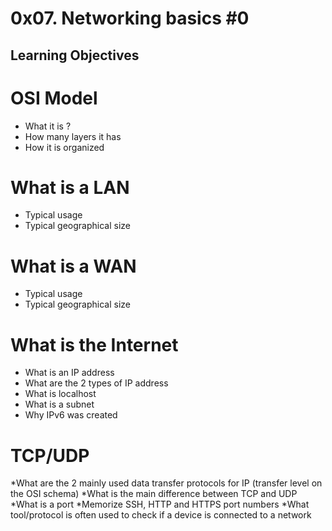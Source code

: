 # 0x07. Networking basics #0
## Learning Objectives
# OSI Model
* What it is ?
* How many layers it has
* How it is organized
# What is a LAN
* Typical usage
* Typical geographical size
# What is a WAN
* Typical usage
* Typical geographical size
# What is the Internet
* What is an IP address
* What are the 2 types of IP address
* What is localhost
* What is a subnet
* Why IPv6 was created
# TCP/UDP
*What are the 2 mainly used data transfer protocols for IP (transfer level on the OSI schema)
*What is the main difference between TCP and UDP
*What is a port
*Memorize SSH, HTTP and HTTPS port numbers
*What tool/protocol is often used to check if a device is connected to a network

